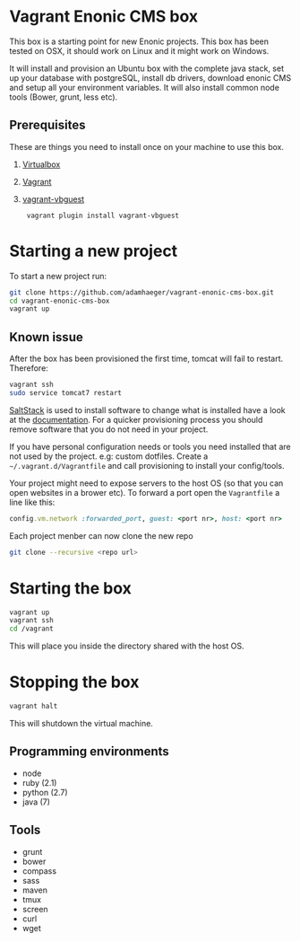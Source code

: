 # Vagrant Enonic CMS box

This box is a starting point for new Enonic projects. This box has been tested on OSX, it should work on Linux and it might work on Windows.

It will install and provision an Ubuntu box with the complete java stack, set up your database with postgreSQL, install db drivers, download enonic CMS and setup all your environment variables. It will also install common node tools (Bower, grunt, less etc).


## Prerequisites

These are things you need to install once on your machine to use this box.

1. [Virtualbox](https://www.virtualbox.org/)
2. [Vagrant](http://www.vagrantup.com/)
3. [vagrant-vbguest](https://github.com/dotless-de/vagrant-vbguest)

        vagrant plugin install vagrant-vbguest

# Starting a new project

To start a new project run:

```bash
git clone https://github.com/adamhaeger/vagrant-enonic-cms-box.git
cd vagrant-enonic-cms-box
vagrant up
```

## Known issue

After the box has been provisioned the first time, tomcat will fail to restart. Therefore:

```bash
vagrant ssh 
sudo service tomcat7 restart
```

[SaltStack](http://www.saltstack.com/community/) is used to install software to change what is installed have a look at the
[documentation](http://docs.saltstack.com/). For a quicker provisioning process you should remove software that you do
not need in your project.

If you have personal configuration needs or tools you need installed that are not used by the project. e.g: custom
dotfiles. Create a `~/.vagrant.d/Vagrantfile` and call provisioning to install your config/tools.

Your project might need to expose servers to the host OS (so that you can open websites in a brower etc). To forward a
port open the `Vagrantfile` a line like this:

```ruby
config.vm.network :forwarded_port, guest: <port nr>, host: <port nr>
```

Each project menber can now clone the new repo

```bash
git clone --recursive <repo url>
```

# Starting the box

```bash
vagrant up
vagrant ssh
cd /vagrant
```

This will place you inside the directory shared with the host OS.

# Stopping the box

```bash
vagrant halt
```

This will shutdown the virtual machine.

## Programming environments

* node
* ruby (2.1)
* python (2.7)
* java (7)

## Tools

* grunt
* bower
* compass
* sass
* maven
* tmux
* screen
* curl
* wget

